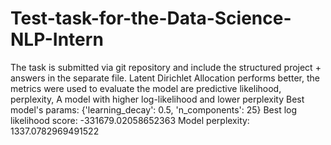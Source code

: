 # Test-task-for-the-Data-Science-NLP-Intern
The task is submitted via git repository and include the structured project + answers in the separate file.
Latent Dirichlet Allocation performs better, the metrics were used to evaluate the model are  predictive likelihood, perplexity, A model with higher log-likelihood and lower perplexity Best model's params:  {'learning_decay': 0.5, 'n_components': 25}
Best log likelihood score:  -331679.02058652363
Model perplexity:  1337.0782969491522
